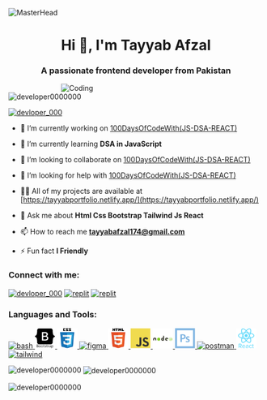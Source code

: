 ![MasterHead](https://miro.medium.com/v2/resize:fit:2000/1*-ntL3Dsvc-dJ5cLGRtSuEw.gif)
<h1 align="center">Hi 👋, I'm Tayyab Afzal</h1>
<h3 align="center">A passionate frontend developer from Pakistan</h3>
<img align="right" alt="Coding" width="400" src="https://cdn.dribbble.com/users/1162077/screenshots/3848914/programmer.gif">

<p align="left"> <img src="https://komarev.com/ghpvc/?username=developer0000000&label=Profile%20views&color=0e75b6&style=flat" alt="developer0000000" /> </p>

<p align="left"> <a href="https://twitter.com/devloper_000" target="blank"><img src="https://img.shields.io/twitter/follow/devloper_000?logo=twitter&style=for-the-badge" alt="devloper_000" /></a> </p>

- 🔭 I’m currently working on [100DaysOfCodeWith(JS-DSA-REACT)](https://github.com/Developer000000/100DaysOfCodewithReact)

- 🌱 I’m currently learning **DSA in JavaScript**

- 👯 I’m looking to collaborate on [100DaysOfCodeWith(JS-DSA-REACT)](https://github.com/Developer000000/100DaysOfCodewithReact)

- 🤝 I’m looking for help with [100DaysOfCodeWith(JS-DSA-REACT)](https://github.com/Developer000000/100DaysOfCodewithReact)

- 👨‍💻 All of my projects are available at [https://tayyabportfolio.netlify.app/](https://tayyabportfolio.netlify.app/)

- 💬 Ask me about **Html Css Bootstrap Tailwind Js React**

- 📫 How to reach me **tayyabafzal174@gmail.com**

- ⚡ Fun fact **I Friendly**

<h3 align="left">Connect with me:</h3>
<p align="left">
<a href="https://twitter.com/devloper_000" target="blank"><img align="center" src="https://raw.githubusercontent.com/rahuldkjain/github-profile-readme-generator/master/src/images/icons/Social/twitter.svg" alt="devloper_000" height="30" width="40" /></a>
<a href="https://www.linkedin.com/in/tayyab-afzal-4787b028a/" target="blank"><img align="center" src="https://pbs.twimg.com/profile_images/1661161645857710081/6WtDIesg_400x400.png" alt="replit" height="30" width="30" /></a>
<a href="https://replit.com/@TayyabAfzal1" target="blank"><img align="center" src="https://docs.replit.com/image/logoLight.png" alt="replit" height="30" width="80" /></a>

</p>


<h3 align="left">Languages and Tools:</h3>
<p align="left"> <a href="https://www.gnu.org/software/bash/" target="_blank" rel="noreferrer"> <img src="https://www.vectorlogo.zone/logos/gnu_bash/gnu_bash-icon.svg" alt="bash" width="40" height="40"/> </a> <a href="https://getbootstrap.com" target="_blank" rel="noreferrer"> <img src="https://raw.githubusercontent.com/devicons/devicon/master/icons/bootstrap/bootstrap-plain-wordmark.svg" alt="bootstrap" width="40" height="40"/> </a> <a href="https://www.w3schools.com/css/" target="_blank" rel="noreferrer"> <img src="https://raw.githubusercontent.com/devicons/devicon/master/icons/css3/css3-original-wordmark.svg" alt="css3" width="40" height="40"/> </a> <a href="https://www.figma.com/" target="_blank" rel="noreferrer"> <img src="https://www.vectorlogo.zone/logos/figma/figma-icon.svg" alt="figma" width="40" height="40"/> </a> <a href="https://www.w3.org/html/" target="_blank" rel="noreferrer"> <img src="https://raw.githubusercontent.com/devicons/devicon/master/icons/html5/html5-original-wordmark.svg" alt="html5" width="40" height="40"/> </a> <a href="https://developer.mozilla.org/en-US/docs/Web/JavaScript" target="_blank" rel="noreferrer"> <img src="https://raw.githubusercontent.com/devicons/devicon/master/icons/javascript/javascript-original.svg" alt="javascript" width="40" height="40"/> </a> <a href="https://nodejs.org" target="_blank" rel="noreferrer"> <img src="https://raw.githubusercontent.com/devicons/devicon/master/icons/nodejs/nodejs-original-wordmark.svg" alt="nodejs" width="40" height="40"/> </a> <a href="https://www.photoshop.com/en" target="_blank" rel="noreferrer"> <img src="https://raw.githubusercontent.com/devicons/devicon/master/icons/photoshop/photoshop-line.svg" alt="photoshop" width="40" height="40"/> </a> <a href="https://postman.com" target="_blank" rel="noreferrer"> <img src="https://www.vectorlogo.zone/logos/getpostman/getpostman-icon.svg" alt="postman" width="40" height="40"/> </a> <a href="https://reactjs.org/" target="_blank" rel="noreferrer"> <img src="https://raw.githubusercontent.com/devicons/devicon/master/icons/react/react-original-wordmark.svg" alt="react" width="40" height="40"/> </a> <a href="https://tailwindcss.com/" target="_blank" rel="noreferrer"> <img src="https://www.vectorlogo.zone/logos/tailwindcss/tailwindcss-icon.svg" alt="tailwind" width="40" height="40"/> </a> </p>

<p><img align="left" src="https://github-readme-stats.vercel.app/api/top-langs?username=developer0000000&show_icons=true&locale=en&layout=compact" alt="developer0000000" /></p>

<p>&nbsp;<img align="center" src="https://github-readme-stats.vercel.app/api?username=developer0000000&show_icons=true&locale=en" alt="developer0000000" /></p>

<p><img align="center" src="https://github-readme-streak-stats.herokuapp.com/?user=developer0000000&" alt="developer0000000" /></p>
